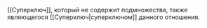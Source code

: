[[Суперключ]], который не содержит подмножества, также являющегося [[Суперключ|суперключом]] данного отношения.